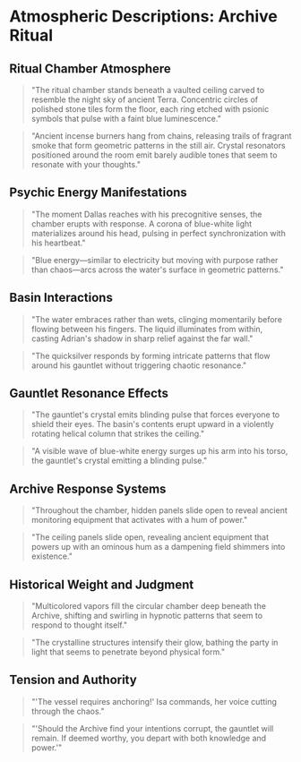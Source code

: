 # Atmospheric Descriptions: Archive Ritual

## Ritual Chamber Atmosphere
> "The ritual chamber stands beneath a vaulted ceiling carved to resemble the night sky of ancient Terra. Concentric circles of polished stone tiles form the floor, each ring etched with psionic symbols that pulse with a faint blue luminescence."

> "Ancient incense burners hang from chains, releasing trails of fragrant smoke that form geometric patterns in the still air. Crystal resonators positioned around the room emit barely audible tones that seem to resonate with your thoughts."

## Psychic Energy Manifestations
> "The moment Dallas reaches with his precognitive senses, the chamber erupts with response. A corona of blue-white light materializes around his head, pulsing in perfect synchronization with his heartbeat."

> "Blue energy—similar to electricity but moving with purpose rather than chaos—arcs across the water's surface in geometric patterns."

## Basin Interactions
> "The water embraces rather than wets, clinging momentarily before flowing between his fingers. The liquid illuminates from within, casting Adrian's shadow in sharp relief against the far wall."

> "The quicksilver responds by forming intricate patterns that flow around his gauntlet without triggering chaotic resonance."

## Gauntlet Resonance Effects
> "The gauntlet's crystal emits blinding pulse that forces everyone to shield their eyes. The basin's contents erupt upward in a violently rotating helical column that strikes the ceiling."

> "A visible wave of blue-white energy surges up his arm into his torso, the gauntlet's crystal emitting a blinding pulse."

## Archive Response Systems
> "Throughout the chamber, hidden panels slide open to reveal ancient monitoring equipment that activates with a hum of power."

> "The ceiling panels slide open, revealing ancient equipment that powers up with an ominous hum as a dampening field shimmers into existence."

## Historical Weight and Judgment
> "Multicolored vapors fill the circular chamber deep beneath the Archive, shifting and swirling in hypnotic patterns that seem to respond to thought itself."

> "The crystalline structures intensify their glow, bathing the party in light that seems to penetrate beyond physical form."

## Tension and Authority
> "'The vessel requires anchoring!' Isa commands, her voice cutting through the chaos."

> "'Should the Archive find your intentions corrupt, the gauntlet will remain. If deemed worthy, you depart with both knowledge and power.'"